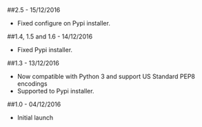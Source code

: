 ##2.5 - 15/12/2016

* Fixed configure on Pypi installer.

##1.4, 1.5 and 1.6 - 14/12/2016

* Fixed Pypi installer.

##1.3 - 13/12/2016

* Now compatible with Python 3 and support US Standard PEP8 encodings
* Supported to Pypi installer.

##1.0 - 04/12/2016

* Initial launch
